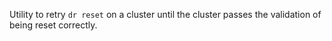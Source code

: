Utility to retry `dr reset` on a cluster until the cluster passes the validation of being reset correctly.

